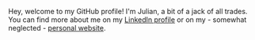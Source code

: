 Hey, welcome to my GitHub profile! I'm Julian, a bit of a jack of all trades. You can find more about me on my [LinkedIn profile](https://www.linkedin.com/in/jkamphausen) or on my - somewhat neglected - [personal website](https://jkamphausen.io).
